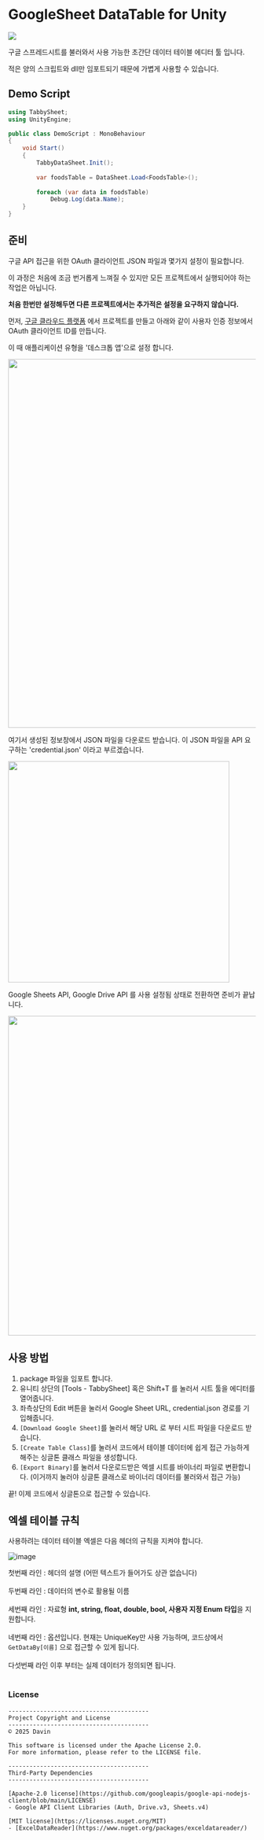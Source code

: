 # GoogleSheet DataTable for Unity

![](https://github.com/MyNameIsDabin/UnityGoogleSheetDataTable/blob/main/Guide/02.png)

구글 스프레드시트를 불러와서 사용 가능한 초간단 데이터 테이블 에디터 툴 입니다.

적은 양의 스크립트와 dll만 임포트되기 때문에 가볍게 사용할 수 있습니다.

## Demo Script

```cs
using TabbySheet;
using UnityEngine;

public class DemoScript : MonoBehaviour
{
    void Start()
    {
        TabbyDataSheet.Init();
        
        var foodsTable = DataSheet.Load<FoodsTable>();
        
        foreach (var data in foodsTable)
            Debug.Log(data.Name);
    }
}
```

## 준비

구글 API 접근을 위한 OAuth 클라이언트 JSON 파일과 몇가지 설정이 필요합니다. 

이 과정은 처음에 조금 번거롭게 느껴질 수 있지만 모든 프로젝트에서 실행되어야 하는 작업은 아닙니다.

**처음 한번만 설정해두면 다른 프로젝트에서는 추가적은 설정을 요구하지 않습니다.**

먼저, [구글 클라우드 플랫폼](https://cloud.google.com/free?utm_source=google&utm_medium=cpc&utm_campaign=japac-KR-all-ko-dr-BKWS-all-cloud-trial-EXA-dr-1605216&utm_content=text-ad-none-none-DEV_c-CRE_631197830139-ADGP_Hybrid%20%7C%20BKWS%20-%20EXA%20%7C%20Txt%20~%20GCP_General_google%20cloud%20platform_main-KWID_43700073965135596-kwd-528089444121&userloc_1009871-network_g&utm_term=KW_%EA%B5%AC%EA%B8%80%20%ED%81%B4%EB%9D%BC%EC%9A%B0%EB%93%9C%ED%94%8C%EB%9E%AB%ED%8F%BC&gclid=CjwKCAiAuaKfBhBtEiwAht6H73-rV5y9jwbLm-r-LY9qSXahtDxID_udznpAdZqQIgAhuJDnJv-jAxoCo88QAvD_BwE&gclsrc=aw.ds&hl=ko) 에서 프로젝트를 만들고 아래와 같이 사용자 인증 정보에서 OAuth 클라이언트 ID를 만듭니다.

이 때 애플리케이션 유형을 '데스크톱 앱'으로 설정 합니다.

<img src="https://github.com/MyNameIsDabin/UnityGoogleSheetDataTable/blob/main/Guide/03.png" width="750px"></img><br/>

여기서 생성된 정보창에서 JSON 파일을 다운로드 받습니다. 이 JSON 파일을 API 요구하는 'credential.json' 이라고 부르겠습니다.

<img src="https://github.com/MyNameIsDabin/UnityGoogleSheetDataTable/blob/main/Guide/04.png" width="450px"></img><br/>


Google Sheets API, Google Drive API 를 사용 설정됨 상태로 전환하면 준비가 끝납니다.

<img src="https://github.com/MyNameIsDabin/UnityGoogleSheetDataTable/blob/main/Guide/06.png" width="650px"></img><br/>

## 사용 방법

1. package 파일을 임포트 합니다.
2. 유니티 상단의 [Tools - TabbySheet] 혹은 Shift+T 를 눌러서 시트 툴을 에디터를 열어줍니다.
3. 좌측상단의 Edit 버튼을 눌러서 Google Sheet URL, credential.json 경로를 기입해줍니다.
4. `[Download Google Sheet]`를 눌러서 해당 URL 로 부터 시트 파일을 다운로드 받습니다.
5. `[Create Table Class]`를 눌러서 코드에서 테이블 데이터에 쉽게 접근 가능하게 해주는 싱글톤 클래스 파일을 생성합니다.
6. `[Export Binary]`를 눌러서 다운로드받은 엑셀 시트를 바이너리 파일로 변환합니다. (이거까지 눌러야 싱글톤 클래스로 바이너리 데이터를 불러와서 접근 가능)

끝! 이제 코드에서 싱글톤으로 접근할 수 있습니다.

## 엑셀 테이블 규칙

사용하려는 데이터 테이블 엑셀은 다음 헤더의 규칙을 지켜야 합니다.

![image](https://user-images.githubusercontent.com/26871928/218316540-ae3a2602-af48-4f31-b8a7-72a1588272e8.png)

첫번째 라인 : 헤더의 설명 (어떤 텍스트가 들어가도 상관 없습니다) <br></br>
두번째 라인 : 데이터의 변수로 활용될 이름 <br></br>
세번째 라인 : 자료형 **int, string, float, double, bool, 사용자 지정 Enum 타입**을 지원합니다. <br></br>
네번째 라인 : 옵션입니다. 현재는 UniqueKey만 사용 가능하며, 코드상에서 `GetDataBy[이름]` 으로 접근할 수 있게 됩니다. <br></br>
다섯번째 라인 이후 부터는 실제 데이터가 정의되면 됩니다. <br></br>

### License
```
----------------------------------------
Project Copyright and License
----------------------------------------
© 2025 Davin

This software is licensed under the Apache License 2.0.
For more information, please refer to the LICENSE file.

----------------------------------------
Third-Party Dependencies
----------------------------------------

[Apache-2.0 license](https://github.com/googleapis/google-api-nodejs-client/blob/main/LICENSE)
- Google API Client Libraries (Auth, Drive.v3, Sheets.v4)

[MIT license](https://licenses.nuget.org/MIT)
- [ExcelDataReader](https://www.nuget.org/packages/exceldatareader/)